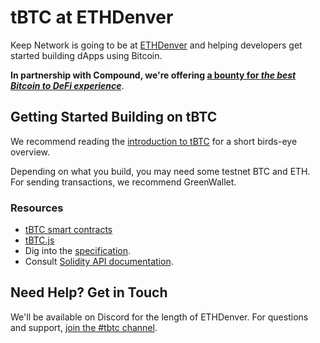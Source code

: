 # tBTC at ETHDenver

Keep Network is going to be at [ETHDenver](http://ethdenver.com/) and helping developers get started building dApps using Bitcoin.

**In partnership with Compound, we're offering [a bounty for _the best Bitcoin to DeFi experience_](https://github.com/keep-network/ethdenver/issues/1)**. 

## Getting Started Building on tBTC

We recommend reading the [introduction to tBTC](docs/introduction-to-tbtc.md) for a short birds-eye overview.

Depending on what you build, you may need some testnet BTC and ETH. For sending transactions, we recommend GreenWallet.

### Resources

 * [tBTC smart contracts](https://github.com/keep-network/tbtc)
 * [tBTC.js](https://github.com/keep-network/tbtc.js)
 * Dig into the [specification](http://docs.keep.network/tbtc/).
 * Consult [Solidity API documentation](http://docs.keep.network/tbtc/solidity/).

## Need Help? Get in Touch

We'll be available on Discord for the length of ETHDenver. For questions and support, [join the #tbtc channel](https://discord.gg/4R6RGFf).
